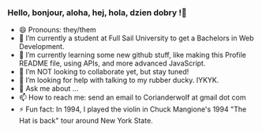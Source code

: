 ### Hello, bonjour, aloha, hej, hola, dzien dobry !👋

- 😄 Pronouns: they/them 
- 🔭 I’m currently a student at Full Sail University to get a Bachelors in Web Development.
- 🌱 I’m currently learning some new github stuff, like making this Profile README file, using APIs, and more advanced JavaScript. 
- 👯 I’m NOT looking to collaborate yet, but stay tuned!
- 🤔 I’m looking for help with talking to my rubber ducky. IYKYK.
- 💬 Ask me about ...
- 📫 How to reach me: send an email to Corianderwolf at gmail dot com
- ⚡ Fun fact: In 1994, I played the violin in Chuck Mangione's 1994 "The Hat is back" tour around New York State.



<!--
**RainbeauxCoriander-FS/RainbeauxCoriander-FS** is a ✨ _special_ ✨ repository because its `README.md` (this file) appears on your GitHub profile.
Here are some ideas to get you started:
-->
